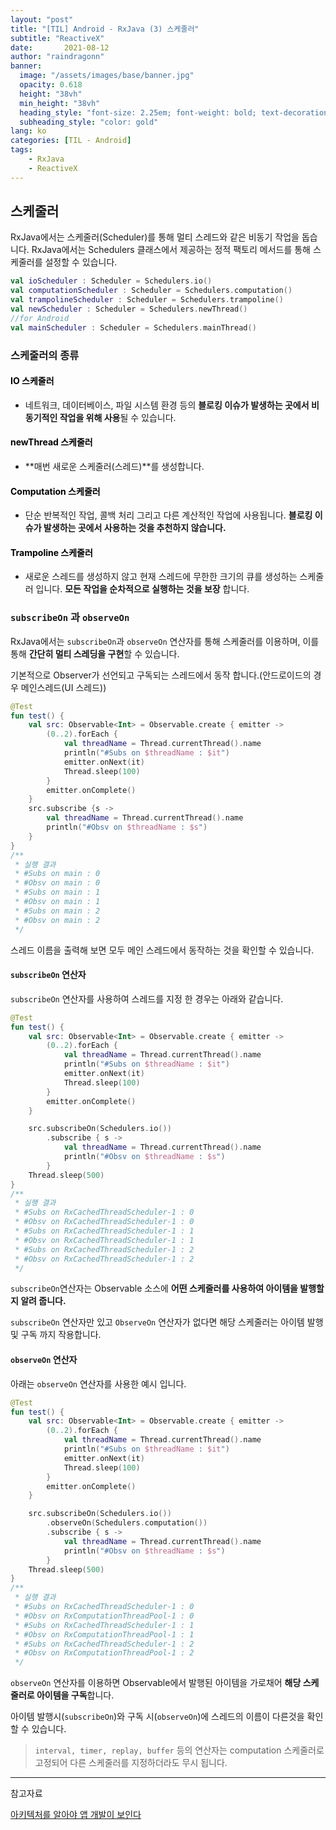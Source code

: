 ```yaml
---
layout: "post"
title: "[TIL] Android - RxJava (3) 스케줄러"
subtitle: "ReactiveX"
date:       2021-08-12
author: "raindragonn"
banner:
  image: "/assets/images/base/banner.jpg"
  opacity: 0.618
  height: "38vh"
  min_height: "38vh"
  heading_style: "font-size: 2.25em; font-weight: bold; text-decoration: underline"
  subheading_style: "color: gold"
lang: ko
categories: [TIL - Android]
tags:
    - RxJava
    - ReactiveX
---
```


## 스케줄러

RxJava에서는 스케줄러(Scheduler)를 통해 멀티 스레드와 같은 비동기 작업을 돕습니다. RxJava에서는 Schedulers 클래스에서 제공하는 정적 팩토리 메서드를 통해 스케줄러를 설정할 수 있습니다.

```kotlin
val ioScheduler : Scheduler = Schedulers.io()
val computationScheduler : Scheduler = Schedulers.computation()
val trampolineScheduler : Scheduler = Schedulers.trampoline()
val newScheduler : Scheduler = Schedulers.newThread()
//for Android
val mainScheduler : Scheduler = Schedulers.mainThread()
```

### 스케줄러의 종류

#### <span style="color:black">IO 스케줄러</span>

- 네트워크, 데이터베이스, 파일 시스템 환경 등의 **블로킹 이슈가 발생하는 곳에서 비동기적인 작업을 위해 사용**될 수 있습니다.

#### <span style="color:black">newThread 스케줄러</span>

- **매번 새로운 스케줄러(스레드)**를 생성합니다.

#### <span style="color:black">Computation 스케줄러</span>

- 단순 반복적인 작업, 콜백 처리 그리고 다른 계산적인 작업에 사용됩니다. **블로킹 이슈가 발생하는 곳에서 사용하는 것을 추천하지 않습니다.**

#### <span style="color:black">Trampoline 스케줄러</span>

- 새로운 스레드를 생성하지 않고 현재 스레드에 무한한 크기의 큐를 생성하는 스케줄러 입니다. **모든 작업을 순차적으로 실행하는 것을 보장** 합니다.

### `subscribeOn` 과 `observeOn`

RxJava에서는 `subscribeOn`과 `observeOn` 연산자를 통해 스케줄러를 이용하며, 이를통해 **간단히 멀티 스레딩을 구현**할 수 있습니다.

기본적으로 Observer가 선언되고 구독되는 스레드에서 동작 합니다.(안드로이드의 경우 메인스레드(UI 스레드))

```kotlin
@Test
fun test() {
    val src: Observable<Int> = Observable.create { emitter ->
        (0..2).forEach {
            val threadName = Thread.currentThread().name
            println("#Subs on $threadName : $it")
            emitter.onNext(it)
            Thread.sleep(100)
        }
        emitter.onComplete()
    }
    src.subscribe {s ->
        val threadName = Thread.currentThread().name
        println("#Obsv on $threadName : $s")
    }
}
/**
 * 실행 결과
 * #Subs on main : 0
 * #Obsv on main : 0
 * #Subs on main : 1
 * #Obsv on main : 1
 * #Subs on main : 2
 * #Obsv on main : 2
 */
```

스레드 이름을 출력해 보면 모두 메인 스레드에서 동작하는 것을 확인할 수 있습니다.

#### `subscribeOn` 연산자

`subscribeOn` 연산자를 사용하여 스레드를 지정 한 경우는 아래와 같습니다.

```kotlin
@Test
fun test() {
    val src: Observable<Int> = Observable.create { emitter ->
        (0..2).forEach {
            val threadName = Thread.currentThread().name
            println("#Subs on $threadName : $it")
            emitter.onNext(it)
            Thread.sleep(100)
        }
        emitter.onComplete()
    }

    src.subscribeOn(Schedulers.io())
        .subscribe { s ->
            val threadName = Thread.currentThread().name
            println("#Obsv on $threadName : $s")
        }
    Thread.sleep(500)
}
/**
 * 실행 결과
 * #Subs on RxCachedThreadScheduler-1 : 0
 * #Obsv on RxCachedThreadScheduler-1 : 0
 * #Subs on RxCachedThreadScheduler-1 : 1
 * #Obsv on RxCachedThreadScheduler-1 : 1
 * #Subs on RxCachedThreadScheduler-1 : 2
 * #Obsv on RxCachedThreadScheduler-1 : 2
 */
```

`subscribeOn`연산자는 Observable 소스에 **어떤 스케줄러를 사용하여 아이템을 발행할지 알려 줍니다.**

`subscribeOn` 연산자만 있고 `ObserveOn` 연산자가 없다면 해당 스케줄러는 아이템 발행 및 구독 까지 작용합니다.

#### `observeOn` 연산자

아래는 `observeOn` 연산자를 사용한 예시 입니다.

```kotlin
@Test
fun test() {
    val src: Observable<Int> = Observable.create { emitter ->
        (0..2).forEach {
            val threadName = Thread.currentThread().name
            println("#Subs on $threadName : $it")
            emitter.onNext(it)
            Thread.sleep(100)
        }
        emitter.onComplete()
    }

    src.subscribeOn(Schedulers.io())
        .observeOn(Schedulers.computation())
        .subscribe { s ->
            val threadName = Thread.currentThread().name
            println("#Obsv on $threadName : $s")
        }
    Thread.sleep(500)
}
/**
 * 실행 결과
 * #Subs on RxCachedThreadScheduler-1 : 0
 * #Obsv on RxComputationThreadPool-1 : 0
 * #Subs on RxCachedThreadScheduler-1 : 1
 * #Obsv on RxComputationThreadPool-1 : 1
 * #Subs on RxCachedThreadScheduler-1 : 2
 * #Obsv on RxComputationThreadPool-1 : 2
 */
```

`observeOn` 연산자를 이용하면 Observable에서 발행된 아이템을 가로채어 **해당 스케줄러로 아이템을 구독**합니다.

아이템 발행시(`subscribeOn`)와 구독 시(`observeOn`)에 스레드의 이름이 다른것을 확인할 수 있습니다.

> `interval, timer, replay, buffer` 등의 연산자는 computation 스케줄러로 고정되어 다른 스케줄러를 지정하더라도 무시 됩니다.


---

참고자료

[아키텍처를 알아야 앱 개발이 보인다](http://www.yes24.com/Product/Goods/89958199)